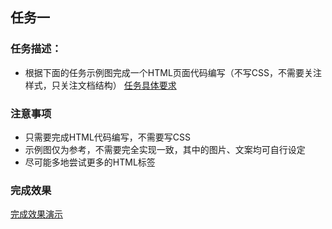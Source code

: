 ## 任务一
### 任务描述：
- 根据下面的任务示例图完成一个HTML页面代码编写（不写CSS，不需要关注样式，只关注文档结构）
[任务具体要求](http://ife.baidu.com/course/detail/id/90)
### 注意事项
- 只需要完成HTML代码编写，不需要写CSS
- 示例图仅为参考，不需要完全实现一致，其中的图片、文案均可自行设定
- 尽可能多地尝试更多的HTML标签
### 完成效果
[完成效果演示](https://moneylq.github.io/Baidu_IFE/%E5%B0%8F%E8%96%87%E8%AF%BE%E5%A0%82/task_1/)
